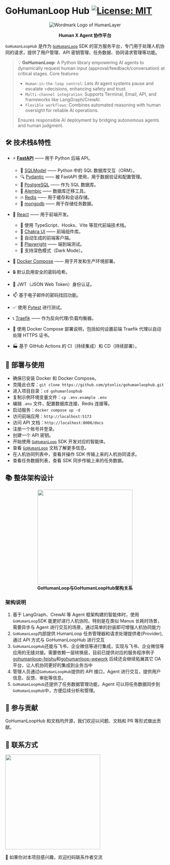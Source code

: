 # GoHumanLoop Hub [![License: MIT](https://img.shields.io/badge/License-MIT-yellow.svg)](https://opensource.org/licenses/MIT)

<div align="center">

![Wordmark Logo of HumanLayer](http://cdn.oyster-iot.cloud/gohumanloop-logo.svg)

<b face="雅黑">Human X Agent 协作平台</b>

</div>

`GoHumanLoopHub` 是作为 [`GoHumanLoop`](https://github.com/ptonlix/gohumanloop) SDK 的官方服务平台，专门用于处理人机协同的请求，提供了用户管理、API 密钥管理、任务数据、协同请求管理等功能。

> 💡 **GoHumanLoop**: A Python library empowering AI agents to dynamically request human input (approval/feedback/conversation) at critical stages. Core features:
>
> - `Human-in-the-loop control`: Lets AI agent systems pause and escalate >decisions, enhancing safety and trust.
> - `Multi-channel integration`: Supports Terminal, Email, API, and frameworks like LangGraph/CrewAI.
> - `Flexible workflows`: Combines automated reasoning with human oversight for reliable AI operations.
>
> Ensures responsible AI deployment by bridging autonomous agents and human judgment.

## 🛠️ 技术栈&特性

- ⚡ [**FastAPI**](https://fastapi.tiangolo.com) —— 用于 Python 后端 API。

  - 🧰 [SQLModel](https://sqlmodel.tiangolo.com) —— Python 中的 SQL 数据库交互（ORM）。
  - 🔍 [Pydantic](https://docs.pydantic.dev) —— 被 FastAPI 使用，用于数据验证和配置管理。
  - 💾 [PostgreSQL](https://www.postgresql.org) —— 作为 SQL 数据库。
  - 🔄 [Alembic](https://alembic.sqlalchemy.org) —— 数据库迁移工具。
  - 🔥 [Redis](https://redis.io) —— 用于缓存和会话存储。
  - 📖 [mongodb](https://www.mongodb.com/) —— 用于存储任务数据。

- 🚀 [React](https://react.dev) —— 用于前端开发。

  - 💃 使用 TypeScript、Hooks、Vite 等现代前端技术栈。
  - 🎨 [Chakra UI](https://chakra-ui.com) —— 前端组件库。
  - 🤖 自动生成的前端客户端。
  - 🧪 [Playwright](https://playwright.dev) —— 端到端测试。
  - 🦇 支持深色模式（Dark Mode）。

- 🐋 [Docker Compose](https://www.docker.com) —— 用于开发和生产环境部署。
- 🔒 默认启用安全的密码哈希。
- 🔑 JWT（JSON Web Token）身份认证。
- 📫 基于电子邮件的密码找回功能。
- ✅ 使用 [Pytest](https://pytest.org) 进行测试。
- 📞 [Traefik](https://traefik.io) —— 作为反向代理/负载均衡器。
- 🚢 使用 Docker Compose 部署说明，包括如何设置前端 Traefik 代理以自动处理 HTTPS 证书。
- 🏭 基于 GitHub Actions 的 CI（持续集成）和 CD（持续部署）。

## 🚀 部署与使用

- 确保已安装 Docker 和 Docker Compose。
- 克隆此仓库：`git clone https://github.com/ptonlix/gohumanloophub.git`
- 进入项目目录：`cd gohumanloophub`
- 复制示例环境变量文件：`cp .env.example .env`
- 编辑 `.env` 文件，配置数据库连接、Redis 连接等。
- 启动服务：`docker compose up -d`
- 访问前端应用：`http://localhost:5173`
- 访问 API 文档：`http://localhost:8000/docs`
- 注册一个账号并登录。
- 创建一个 API 密钥。
- 开始使用 [`GoHumanLoop`](https://github.com/ptonlix/gohumanloop) SDK 开发对应的智能体。
- 查看 [`GoHumanLoop`](https://github.com/ptonlix/gohumanloop) 文档了解更多信息。
- 在人机协同列表中，查看并操作 SDK 传输上来的人机协同请求。
- 查看任务数据列表，查看 SDK 同步传输上来的任务数据。

## 📚 整体架构设计

<div align="center">
	<img height=300 src="http://cdn.oyster-iot.cloud/202508130024371.png"><br>
    <b face="雅黑">GoHumanLoop与GoHumanLoopHub架构关系</b>
</div>

### 架构说明

1. 基于 LangGraph、CrewAI 等 Agent 框架构建的智能体时，使用`GoHumanLoop`SDK 能更好进行人机协同，特别是在类似 Manus 长耗时场景，需要异步与 Agent 进行交互的场景，通过简单的封装即可增强人机协同能力
2. `GoHumanLoop`内部提供 HumanLoop 任务管理器和请求处理提供者(Provider),通过 API 方式与 GoHumanLoopHub 进行交互
3. `GoHumanLoopHub`还能与飞书、企业微信等进行集成，实现与飞书、企业微信等应用的无缝对接。需要依赖一层转换层，目前已提供对应的服务程序例子[gohumanloop-feishu](https://github.com/ptonlix/gohumanloop-feishu)和[gohumanloop-wework](https://github.com/ptonlix/gohumanloop-wework) 后续还会继续拓展其它 OA 平台，让人机协同更好的集成到业务当中
4. 管理人员通过`GoHumanLoopHub`提供的 API 接口，Agent 进行交互，提供用户信息、反馈、审批等信息。
5. `GoHumanLoopHub`还提供了任务数据管理功能，Agent 可以将任务数据同步到`GoHumanLoopHub`中，方便后续分析和管理。

## 🤝 参与贡献

GoHumanLoopHub 和文档均开源，我们欢迎以问题、文档和 PR 等形式做出贡献。

## 📱 联系方式

<img height=300 src="http://cdn.oyster-iot.cloud/202505231802103.png"/>

🎉 如果你对本项目感兴趣，欢迎扫码联系作者交流
